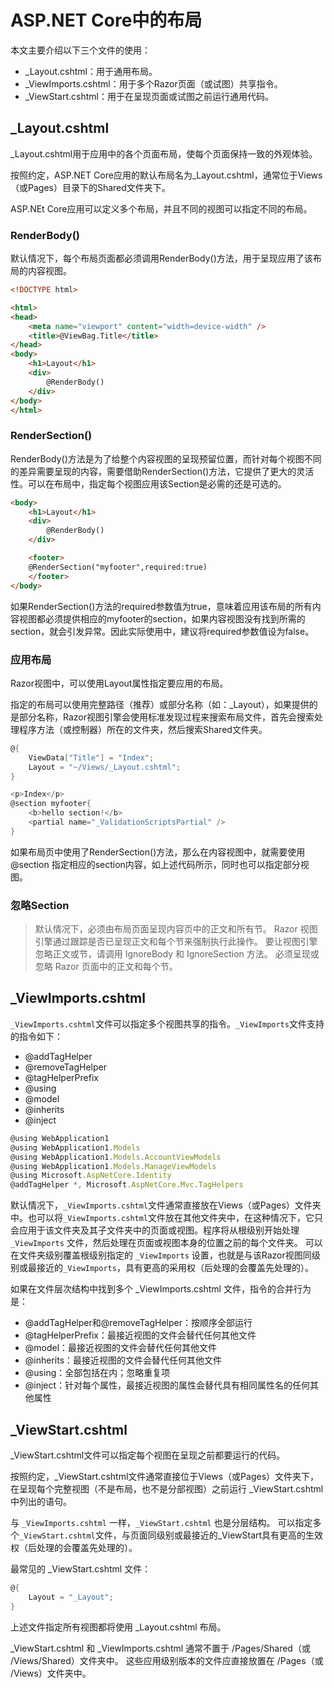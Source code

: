 # ASP.NET Core中的布局

本文主要介绍以下三个文件的使用：

- _Layout.cshtml：用于通用布局。
- _ViewImports.cshtml：用于多个Razor页面（或试图）共享指令。
- _ViewStart.cshtml：用于在呈现页面或试图之前运行通用代码。



## _Layout.cshtml

_Layout.cshtml用于应用中的各个页面布局，使每个页面保持一致的外观体验。

按照约定，ASP.NET Core应用的默认布局名为_Layout.cshtml，通常位于Views（或Pages）目录下的Shared文件夹下。

ASP.NEt Core应用可以定义多个布局，并且不同的视图可以指定不同的布局。

### RenderBody()

默认情况下，每个布局页面都必须调用RenderBody()方法，用于呈现应用了该布局的内容视图。

```html
<!DOCTYPE html>

<html>
<head>
    <meta name="viewport" content="width=device-width" />
    <title>@ViewBag.Title</title>
</head>
<body>
    <h1>Layout</h1>
    <div>
        @RenderBody()
    </div>
</body>
</html>
```

### RenderSection()

RenderBody()方法是为了给整个内容视图的呈现预留位置，而针对每个视图不同的差异需要呈现的内容，需要借助RenderSection()方法，它提供了更大的灵活性。可以在布局中，指定每个视图应用该Section是必需的还是可选的。

```html
<body>
    <h1>Layout</h1>
    <div>
        @RenderBody()
    </div>

    <footer>
    @RenderSection("myfooter",required:true)
    </footer>
</body>
```

如果RenderSection()方法的required参数值为true，意味着应用该布局的所有内容视图都必须提供相应的myfooter的section，如果内容视图没有找到所需的section，就会引发异常。因此实际使用中，建议将required参数值设为false。

### 应用布局

Razor视图中，可以使用Layout属性指定要应用的布局。

指定的布局可以使用完整路径（推荐）或部分名称（如：_Layout），如果提供的是部分名称，Razor视图引擎会使用标准发现过程来搜索布局文件，首先会搜索处理程序方法（或控制器）所在的文件夹，然后搜索Shared文件夹。

```c#
@{
    ViewData["Title"] = "Index";
    Layout = "~/Views/_Layout.cshtml";
}

<p>Index</p>
@section myfooter{ 
    <b>hello section!</b>
    <partial name="_ValidationScriptsPartial" />
}
```

如果布局页中使用了RenderSection()方法，那么在内容视图中，就需要使用@section 指定相应的section内容，如上述代码所示，同时也可以指定部分视图。

### 忽略Section

>默认情况下，必须由布局页面呈现内容页中的正文和所有节。 Razor 视图引擎通过跟踪是否已呈现正文和每个节来强制执行此操作。
>要让视图引擎忽略正文或节，请调用 IgnoreBody 和 IgnoreSection 方法。
>必须呈现或忽略 Razor 页面中的正文和每个节。



## _ViewImports.cshtml

`_ViewImports.cshtml`文件可以指定多个视图共享的指令。`_ViewImports`文件支持的指令如下：

- @addTagHelper
- @removeTagHelper
- @tagHelperPrefix
- @using
- @model
- @inherits
- @inject

```js
@using WebApplication1
@using WebApplication1.Models
@using WebApplication1.Models.AccountViewModels
@using WebApplication1.Models.ManageViewModels
@using Microsoft.AspNetCore.Identity
@addTagHelper *, Microsoft.AspNetCore.Mvc.TagHelpers
```

默认情况下，`_ViewImports.cshtml`文件通常直接放在Views（或Pages）文件夹中。也可以将`_ViewImports.cshtml`文件放在其他文件夹中，在这种情况下，它只会应用于该文件夹及其子文件夹中的页面或视图。程序将从根级别开始处理 `_ViewImports` 文件，然后处理在页面或视图本身的位置之前的每个文件夹。 可以在文件夹级别覆盖根级别指定的 `_ViewImports` 设置，也就是与该Razor视图同级别或最接近的`_ViewImports`，具有更高的采用权（后处理的会覆盖先处理的）。

如果在文件层次结构中找到多个 _ViewImports.cshtml 文件，指令的合并行为是：

- @addTagHelper和@removeTagHelper：按顺序全部运行
- @tagHelperPrefix：最接近视图的文件会替代任何其他文件
- @model：最接近视图的文件会替代任何其他文件
- @inherits：最接近视图的文件会替代任何其他文件
- @using：全部包括在内；忽略重复项
- @inject：针对每个属性，最接近视图的属性会替代具有相同属性名的任何其他属性



## _ViewStart.cshtml

_ViewStart.cshtml文件可以指定每个视图在呈现之前都要运行的代码。

按照约定，_ViewStart.cshtml文件通常直接位于Views（或Pages）文件夹下， 在呈现每个完整视图（不是布局，也不是分部视图）之前运行 _ViewStart.cshtml 中列出的语句。

与 `_ViewImports.cshtml` 一样，`_ViewStart.cshtml` 也是分层结构。 可以指定多个`_ViewStart.cshtml`文件，与页面同级别或最接近的_ViewStart具有更高的生效权（后处理的会覆盖先处理的）。

最常见的 _ViewStart.cshtml 文件：

```c#
@{
    Layout = "_Layout";
}
```

上述文件指定所有视图都将使用 _Layout.cshtml 布局。

_ViewStart.cshtml 和 _ViewImports.cshtml 通常不置于 /Pages/Shared（或 /Views/Shared）文件夹中。 这些应用级别版本的文件应直接放置在 /Pages（或 /Views）文件夹中。













